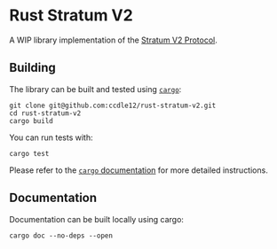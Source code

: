 # Rust Stratum V2

A WIP library implementation of the [Stratum V2 Protocol](https://braiins.com/stratum-v2).

## Building

The library can be built and tested using [`cargo`](https://github.com/rust-lang/cargo/):

```
git clone git@github.com:ccdle12/rust-stratum-v2.git
cd rust-stratum-v2
cargo build
```

You can run tests with:

```
cargo test
```

Please refer to the [`cargo` documentation](https://doc.rust-lang.org/stable/cargo/) for more detailed instructions.


## Documentation

Documentation can be built locally using cargo:

```
cargo doc --no-deps --open
```
